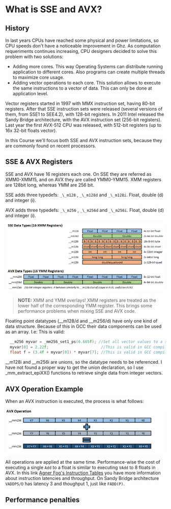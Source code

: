 # What is SSE and AVX?

## History

In last years CPUs have reached some physical and power limitations, so CPU speeds don't have a noticeable improvement in Ghz.
As computation requeriments continues increasing, CPU designers decided to solve this problem with two solutions:

-  Adding more cores. This way Operating Systems can distribute running application to different cores. Also programs can create multiple threads to maximize core usage.
-  Adding vector operations to each core. This solution allows to execute the same instructions to a vector of data. This can only be done at application level.

Vector registers started in 1997 with MMX instruction set, having 80-bit registers. After that SSE instruction sets were released (several versions of them, from SSE1 to SEE4.2), with 128-bit registers.
In 2011 Intel released the Sandy Bridge architecture, with the AVX instruction set (256-bit registers).
Last year the first AVX-512 CPU was released, with 512-bit registers (up to 16x 32-bit floats vector).

In this Course we'll focus both SSE and AVX instruction sets, because they are commonly found on recent processors.

## SSE & AVX Registers

SSE and AVX have 16 registers each one. On SSE they are referred as XMM0-XMM15, and on AVX they are called YMM0-YMM15. XMM registers are 128bit long, whereas YMM are 256 bit.

SSE adds three typedefs: `_\_m128` , `_\_m128d` and `_\_m128i`. Float, double (d) and integer (i).

AVX adds three typedefs: `_\_m256` , `_\_m256d` and `_\_m256i`. Float, double (d) and integer (i).

![SSE & AVX Registers](avx.png)

>**NOTE:** XMM and YMM overlays! XMM registers are treated as the lower half of the corresponding YMM register. This brings some performance problems when mixing SSE and AVX code.

Floating point datatypes (\_\_m128/d and \_\_m256/d) have only one kind of data structure. Because of this in GCC their data components can be used as an array.
 I.e: This is valid:
```cpp
  __m256 myvar = _mm256_set1_ps(6.665f); //Set all vector values to a single float
  myvar[0] = 2.22f;                       //This is valid in GCC compiler
  float f = (3.4f + myvar[0]) * myvar[7]; //This is valid in GCC compiler
```

\_\_m128i and \_\_m256i are unions, so the datatype needs to be referenced. I have not found a proper way to get the union declaration, so I use _mm_extract_epiXX() functions to retrieve single data from integer vectors.

## AVX Operation Example

When an AVX instruction is executed, the process is what follows:

![AVX Add](avxplus.png)

All operations are applied at the same time. Performance-wise the cost of executing a single `Add` to a float is similar to executing `VAdd` to 8 floats in AVX. In this link [Agner Fog's Instruction Tables](http://www.agner.org/optimize/instruction_tables.pdf) you have more information about instruction latencies and throughput.  On Sandy Bridge architecture `VADDPS/D` has latency 3 and thoughput 1, just like `FADD(P)`.


## Performance penalties

